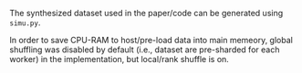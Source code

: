 The synthesized dataset used in the paper/code can be generated using `simu.py`.

In order to save CPU-RAM to host/pre-load data into main memeory, global shuffling was disabled by default (i.e., dataset are pre-sharded for each worker) in the implementation, but local/rank shuffle is on.
